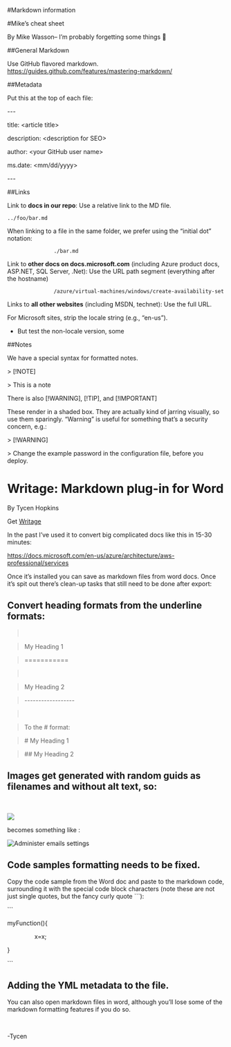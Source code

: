 #Markdown information

#Mike’s cheat sheet 


By Mike Wasson– I’m probably forgetting some things 

##General Markdown


Use GitHub flavored markdown.
<https://guides.github.com/features/mastering-markdown/>

##Metadata


Put this at the top of each file:

\---

title: \<article title\>

description: \<description for SEO\>

author: \<your GitHub user name\>

ms.date: \<mm/dd/yyyy\>

\---

##Links

Link to **docs in our repo**: Use a relative link to the MD file.
```
../foo/bar.md
```

When linking to a file in the same folder, we prefer using the “initial dot” notation:

```
               ./bar.md
```

Link to **other docs on docs.microsoft.com** (including Azure product docs, ASP.NET, SQL Server, .Net): Use the URL path segment (everything after the hostname)

```
               /azure/virtual-machines/windows/create-availability-set
```

Links to **all other websites** (including MSDN, technet): Use the full URL.

For Microsoft sites, strip the locale string (e.g., “en-us”).

-   But test the non-locale version, some

##Notes

We have a special syntax for formatted notes.

\> [!NOTE]

\> This is a note

There is also [!WARNING], [!TIP], and [!IMPORTANT]

These render in a shaded box. They are actually kind of jarring visually, so use them sparingly. “Warning” is useful for something that’s a security concern, e.g.:

\> [!WARNING]

\> Change the example password in the configuration file, before you deploy.

# Writage: Markdown plug-in for Word

By Tycen Hopkins

Get [Writage](http://www.writage.com/)

In the past I’ve used it to convert big complicated docs like this in 15-30 minutes:

<https://docs.microsoft.com/en-us/azure/architecture/aws-professional/services>

Once it’s installed you can save as markdown files from word docs. Once it’s spit out there’s clean-up tasks that still need to be done after export:

## Convert heading formats from the underline formats:

>    

>   My Heading 1

>   ===========

>    

>   My Heading 2

>   \------------------

>    

>   To the \# format:

>   \# My Heading 1

>   \#\# My Heading 2

## Images get generated with random guids as filenames and without alt text, so:
 

![](media/64e97219208353a9410e7ca9c1d5b614.png)

becomes something like :

![Administer emails settings](admin-instructions/admin-email.png)

## Code samples formatting needs to be fixed. 

Copy the code sample from the Word doc and paste to the markdown code, surrounding it with the special code block
characters (note these are not just single quotes, but the fancy curly quote \`\`\`):

\`\`\`

myFunction(){

                x=x;

}

\`\`\`

## Adding the YML metadata to the file.

You can also open markdown files in word, although you’ll lose some of the
markdown formatting features if you do so.

 

\-Tycen
